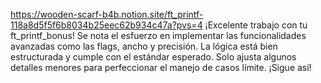 https://wooden-scarf-b4b.notion.site/ft_printf-118a8d5f5f6b8034b25eec62b934c47a?pvs=4
¡Excelente trabajo con tu ft_printf_bonus! Se nota el esfuerzo en implementar las funcionalidades avanzadas como las flags, ancho y precisión. La lógica está bien estructurada y cumple con el estándar esperado. Solo ajusta algunos detalles menores para perfeccionar el manejo de casos límite. ¡Sigue así!
